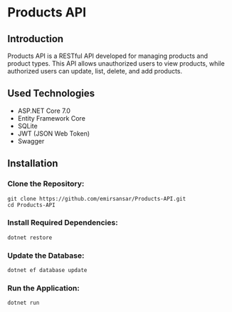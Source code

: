 # Products API

## Introduction

Products API is a RESTful API developed for managing products and product types. This API allows unauthorized users to view products, while authorized users can update, list, delete, and add products.

## Used Technologies

- ASP.NET Core 7.0
- Entity Framework Core
- SQLite
- JWT (JSON Web Token)
- Swagger

## Installation

<h3>Clone the Repository:</h3>
<pre><code>git clone https://github.com/emirsansar/Products-API.git
cd Products-API
</code></pre>

<h3>Install Required Dependencies:</h3>
<pre><code>dotnet restore
</code></pre>

<h3>Update the Database:</h3>
<pre><code>dotnet ef database update
</code></pre>

<h3>Run the Application:</h3>
<pre><code>dotnet run
</code></pre>
